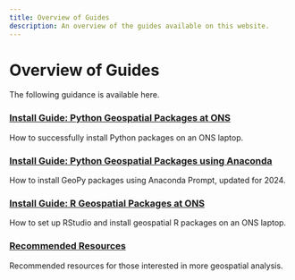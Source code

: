```yaml
---
title: Overview of Guides
description: An overview of the guides available on this website. 
---
```


# Overview of Guides
The following guidance is available here.

### [Install Guide: Python Geospatial Packages at ONS](https://onsgeo.github.io/geospatial-training/docs/guides/python_install)
How to successfully install Python packages on an ONS laptop.

### [Install Guide: Python Geospatial Packages using Anaconda](https://github.com/ONSgeo/geospatial-training/blob/master/_docs/guides/python_install_anaconda.md)
How to install GeoPy packages using Anaconda Prompt, updated for 2024.

### [Install Guide: R Geospatial Packages at ONS](https://onsgeo.github.io/geospatial-training/docs/guides/r_install)
How to set up RStudio and install geospatial R packages on an ONS laptop.

### [Recommended Resources](https://onsgeo.github.io/geospatial-training/docs/guides/resources)
Recommended resources for those interested in more geospatial analysis.

